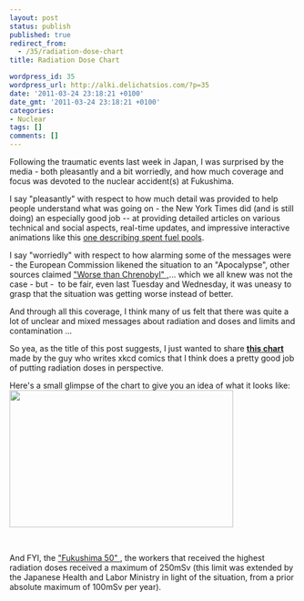 ```yaml
---
layout: post
status: publish
published: true
redirect_from:
  - /35/radiation-dose-chart
title: Radiation Dose Chart

wordpress_id: 35
wordpress_url: http://alki.delichatsios.com/?p=35
date: '2011-03-24 23:18:21 +0100'
date_gmt: '2011-03-24 23:18:21 +0100'
categories:
- Nuclear
tags: []
comments: []
---
```

<p>Following the traumatic events last week in Japan, I was surprised by the media - both pleasantly and a bit worriedly, and how much coverage and focus was devoted to the nuclear accident(s) at Fukushima.</p>
<p>I say "pleasantly" with respect to how much detail was provided to help people understand what was going on - the New York Times did (and is still doing) an especially good job -- at providing detailed articles on various technical and social aspects, real-time updates, and impressive interactive animations like this <a href="http://www.nytimes.com/interactive/2011/03/12/world/asia/the-explosion-at-the-japanese-reactor.html?ref=asia">one describing spent fuel pools</a>.</p>
<p>I say "worriedly" with respect to how alarming some of the messages were - the European Commission likened the situation to an "Apocalypse", other sources claimed <a href="http://www.francesoir.fr/actualite/international/fukushima-pire-que-tchernobyl-82420.html">"Worse than Chrenobyl" ,</a>... which we all knew was not the case - but -&nbsp; to be fair, even last Tuesday and Wednesday, it was uneasy to grasp that the situation was getting worse instead of better.</p>
<p>And through all this coverage, I think many of us felt that there was quite a lot of unclear and mixed messages about radiation and doses and limits and contamination ...</p>
<p>So yea, as the title of this post suggests, I just wanted to share <strong><a href="http://xkcd.com/radiation/">this chart</a></strong> made by the guy who writes xkcd comics that I think does a pretty good job of putting radiation doses in perspective.</p>
<p>Here's a small glimpse of the chart to give you an idea of what it looks like: <a href="{{ 'assets/from-wordpress/uploads/2011/03/radiation.png' | relative_url }}"><img class="alignleft size-full wp-image-41" title="radiation" src="{{ 'assets/from-wordpress/uploads/2011/03/radiation.png' | relative_url }}" alt="" width="393" height="241" /></a></p>

<p>&nbsp;</p>
<p>And FYI, the <a href="http://en.wikipedia.org/wiki/Fukushima_50">"Fukushima 50" </a>, the workers that received the highest radiation doses received a maximum of 250mSv (this limit was extended by the Japanese Health and Labor Ministry in light of the situation, from a prior absolute maximum of 100mSv per year).</p>
